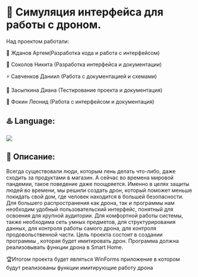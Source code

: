 # :space_invader: Cимуляция интерфейса для работы с дроном.

Над проектом работали:

:ocean: Жданов Артем(Разработка кода и работа с интерфейсом)

:smoking: Соколов Никита (Разработка интерфейса и документации)

:zap: Савченков Даниил (Работа с документацией и схемами)

:sparkling_heart: Засыпкина Диана (Тестирование проекта и документация)

:milky_way: Фокин Леонид (Работа с интерфейсом и документация)


## :hotsprings: Language:
<img src="https://img.shields.io/badge/c%23%20-%23239120.svg?&style=for-the-badge&logo=c-sharp&logoColor=white"/>

 ## :book: Описание:

Всегда существовали люди, которым лень делать что-либо, даже сходить за продуктами в магазин. А сейчас во времена мировой пандемии, такое поведение даже поощряется. Именно в целях защиты людей во времени, мы решили создать дрон, который поможет меньше покидать свой дом, где человек находится в большей безопасности.
Для большего распространения как дрона, так и программы нам необходим удобный пользовательский интерфейс, понятный для освоения для крупной аудитории.
Для комфортной работы системы, также необходима сеть умных предметов, для структурирования данных, для контроля работы самого дрона, для контроля продовольственной части.
Цель проекта состоит в создании программы , которая будет имитировать дрон.
Программа должна реализовывать функции дрона в Smart Home. 


:trophy:Итогом проекта будет являться WinForms приложение в котором будут реализованы функции имитирующие работу дрона

